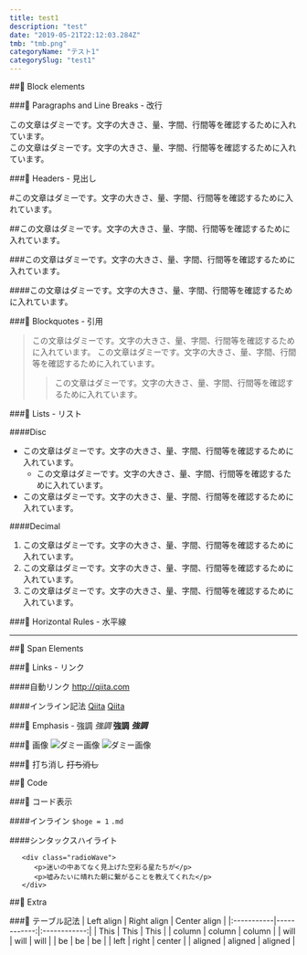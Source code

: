 ```yaml
---
title: test1
description: "test"
date: "2019-05-21T22:12:03.284Z"
tmb: "tmb.png"
categoryName: "テスト1"
categorySlug: "test1"
---
```


##🎁 Block elements

###💎 Paragraphs and Line Breaks - 改行

この文章はダミーです。文字の大きさ、量、字間、行間等を確認するために入れています。  
この文章はダミーです。文字の大きさ、量、字間、行間等を確認するために入れています。

###💎 Headers - 見出し

#この文章はダミーです。文字の大きさ、量、字間、行間等を確認するために入れています。

##この文章はダミーです。文字の大きさ、量、字間、行間等を確認するために入れています。

###この文章はダミーです。文字の大きさ、量、字間、行間等を確認するために入れています。

####この文章はダミーです。文字の大きさ、量、字間、行間等を確認するために入れています。

###💎 Blockquotes - 引用
>この文章はダミーです。文字の大きさ、量、字間、行間等を確認するために入れています。
>この文章はダミーです。文字の大きさ、量、字間、行間等を確認するために入れています。
>>この文章はダミーです。文字の大きさ、量、字間、行間等を確認するために入れています。

###💎 Lists - リスト

####Disc
* この文章はダミーです。文字の大きさ、量、字間、行間等を確認するために入れています。
  * この文章はダミーです。文字の大きさ、量、字間、行間等を確認するために入れています。
* この文章はダミーです。文字の大きさ、量、字間、行間等を確認するために入れています。

####Decimal
1. この文章はダミーです。文字の大きさ、量、字間、行間等を確認するために入れています。
 1. この文章はダミーです。文字の大きさ、量、字間、行間等を確認するために入れています。
2. この文章はダミーです。文字の大きさ、量、字間、行間等を確認するために入れています。

###💎 Horizontal Rules - 水平線
***

##🎁 Span Elements

###💎 Links - リンク

####自動リンク
<http://qiita.com>

####インライン記法
[Qiita](http://qiita.com)
[Qiita](http://qiita.com "Qiita")

###💎 Emphasis - 強調
*強調*
**強調**
***強調***

###💎 画像
![ダミー画像](http://placehold.it/100)
![ダミー画像](http://placehold.it/100 "ダミー画像")

###💎 打ち消し
~~打ち消し~~

##🎁 Code

###💎 コード表示

####インライン
`$hoge = 1`
`.md`

####シンタックスハイライト
```html:sample
   <div class="radioWave">
      <p>迷いの中あてなく見上げた空彩る星たちが</p>
      <p>嘘みたいに晴れた朝に繋がることを教えてくれた</p>
   </div>
```

##🎁 Extra

###💎 テーブル記法
| Left align | Right align | Center align |
|:-----------|------------:|:------------:|
| This       |        This |     This     |
| column     |      column |    column    |
| will       |        will |     will     |
| be         |          be |      be      |
| left       |       right |    center    |
| aligned    |     aligned |   aligned    |
